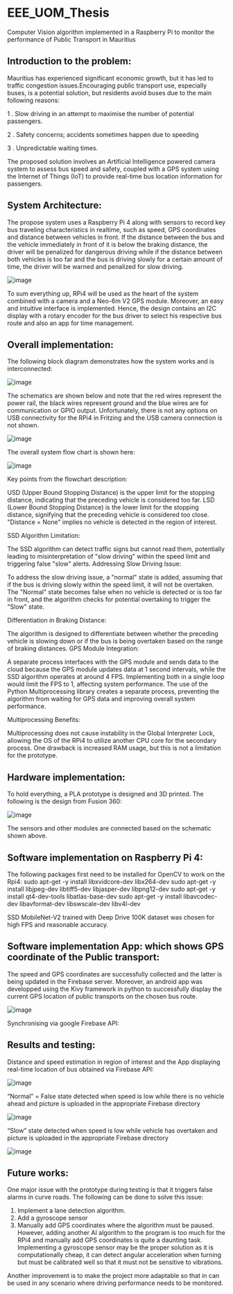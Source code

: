 # EEE_UOM_Thesis
Computer Vision algorithm implemented in a Raspberry Pi to monitor the performance of Public Transport in Mauritius


## Introduction to the problem:

Mauritius has experienced significant economic growth, but it has led to traffic congestion issues.Encouraging public transport use, especially buses, is a potential solution, but residents avoid buses due to the main following reasons:

1 . Slow driving in an attempt to maximise the number of potential passengers.

2 . Safety concerns; accidents sometimes happen due to speeding

3 . Unpredictable waiting times.

The proposed solution involves an Artificial Intelligence powered camera system to assess bus speed and safety, coupled with a GPS system using the Internet of Things (IoT) to provide real-time bus location information for passengers.


## System Architecture:

The propose system uses a Raspberry Pi 4 along with sensors to record key bus traveling characteristics in realtime, such as speed, GPS coordinates and distance between vehicles in front. If the distance between the bus and the vehicle immediately in front of it is below the braking  distance, the driver will be penalized for dangerous driving while if the distance between both vehicles is too far and the bus is driving slowly for a certain amount of time, the driver will be warned and penalized for slow driving.


![image](https://github.com/Mouneerm/EEE_UOM_Thesis/assets/45911394/a2effaf6-d5a6-4f96-8852-f0f88160429c)


To sum everything up, RPi4 will be used as the heart of the system combined with a camera and a Neo-6m V2 GPS module. Moreover, an easy and intuitive interface is implemented. Hence, the design contains an I2C display with a rotary encoder for the bus driver to select his respective bus route and also an app for time management.


## Overall implementation:

The following block diagram demonstrates how the system works and is 
interconnected:

![image](https://github.com/Mouneerm/EEE_UOM_Thesis/assets/45911394/04373084-a6b6-4068-8e0a-47929abc1534)


The schematics are shown below and note that the red wires represent the power rail, the black wires represent ground and the blue wires are for communication or GPIO output. Unfortunately, there is not any options on USB connectivity for the RPi4 in Fritzing and the USB camera connection is not shown.

![image](https://github.com/Mouneerm/EEE_UOM_Thesis/assets/45911394/e93df27b-8196-4bea-b331-dfdb0c0aff62)

The overall system flow chart is shown here:

![image](https://github.com/Mouneerm/EEE_UOM_Thesis/assets/45911394/d61e5c7e-8fd5-4570-90ac-fd0de8b7b971)


Key points from the flowchart description:

USD (Upper Bound Stopping Distance) is the upper limit for the stopping distance, indicating that the preceding vehicle is considered too far.
LSD (Lower Bound Stopping Distance) is the lower limit for the stopping distance, signifying that the preceding vehicle is considered too close.
"Distance = None" implies no vehicle is detected in the region of interest.

SSD Algorithm Limitation:

The SSD algorithm can detect traffic signs but cannot read them, potentially leading to misinterpretation of "slow driving" within the speed limit and triggering false "slow" alerts.
Addressing Slow Driving Issue:

To address the slow driving issue, a "normal" state is added, assuming that if the bus is driving slowly within the speed limit, it will not be overtaken.
The "Normal" state becomes false when no vehicle is detected or is too far in front, and the algorithm checks for potential overtaking to trigger the "Slow" state.

Differentiation in Braking Distance:

The algorithm is designed to differentiate between whether the preceding vehicle is slowing down or if the bus is being overtaken based on the range of braking distances.
GPS Module Integration:

A separate process interfaces with the GPS module and sends data to the cloud because the GPS module updates data at 1 second intervals, while the SSD algorithm operates at around 4 FPS.
Implementing both in a single loop would limit the FPS to 1, affecting system performance.
The use of the Python Multiprocessing library creates a separate process, preventing the algorithm from waiting for GPS data and improving overall system performance.

Multiprocessing Benefits:

Multiprocessing does not cause instability in the Global Interpreter Lock, allowing the OS of the RPi4 to utilize another CPU core for the secondary process.
One drawback is increased RAM usage, but this is not a limitation for the prototype.

## Hardware implementation:

To hold everything, a PLA prototype is designed and 3D printed. The following is the design from Fusion 360:

![image](https://github.com/Mouneerm/EEE_UOM_Thesis/assets/45911394/57dd955d-d740-4018-8f1b-5e5063e1c0e1)

The sensors and other modules are connected based on the schematic shown above.

## Software implementation on Raspberry Pi 4:

The following packages first need to be installed for OpenCV to work on the Rpi4:
sudo apt-get -y install libxvidcore-dev libx264-dev
sudo apt-get -y install libjpeg-dev libtiff5-dev libjasper-dev libpng12-dev
sudo apt-get -y install qt4-dev-tools libatlas-base-dev
sudo apt-get -y install libavcodec-dev libavformat-dev libswscale-dev libv4l-dev

SSD MobileNet-V2 trained with Deep Drive 100K dataset was chosen for high FPS and reasonable accuracy.

## Software implementation App: which shows GPS coordinate of the Public transport:

The speed and GPS coordinates are successfully collected and the latter is 
being updated in the Firebase server. Moreover, an android app was developped using the Kivy framework in python to 
successfully display the current GPS location of public transports on the chosen bus route.


![image](https://github.com/Mouneerm/EEE_UOM_Thesis/assets/45911394/dea7edb4-6e2a-463d-8b1e-998321e72684)

Synchronising via google Firebase API:



## Results and testing:

Distance and speed estimation in region of interest and the App displaying real-time location of bus obtained via Firebase API:

![image](https://github.com/Mouneerm/EEE_UOM_Thesis/assets/45911394/b859d50b-fc47-4cc6-81de-d53bb7fbe3eb)

“Normal” = False state detected when speed is low while there is no vehicle ahead and picture is uploaded in the appropriate Firebase directory

![image](https://github.com/Mouneerm/EEE_UOM_Thesis/assets/45911394/2cb200a8-a48c-427a-a3bf-15f967c5af30)

“Slow” state detected when speed is low while vehicle has overtaken and picture is uploaded in the appropriate Firebase directory

![image](https://github.com/Mouneerm/EEE_UOM_Thesis/assets/45911394/c8d794b8-a244-4919-a261-e948eaf3460e)


## Future works:
One major issue with the prototype during testing is that it triggers false alarms in curve roads. The following can be done to solve this issue:
1.	Implement a lane detection algorithm.
2.	Add a gyroscope sensor
3.	Manually add GPS coordinates where the algorithm must be paused.
However, adding another AI algorithm to the program is too much for the RPi4 and manually add GPS coordinates is quite a daunting task. Implementing a gyroscope sensor may be the proper solution as it is computationally cheap, it can detect angular acceleration when turning but must be calibrated well so that it must not be sensitive to vibrations.

Another improvement is to make the project more adaptable so that in can be used in any scenario where driving performance needs to be monitored.


